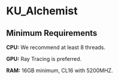 # KU_Alchemist

## Minimum Requirements
**CPU:** We recommend at least 8 threads. 

**GPU:** Ray Tracing is preferred.

**RAM:** 16GB minimum, CL16 with 5200MHZ.
